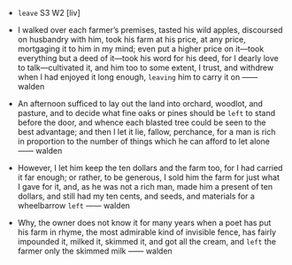 - `leave` S3 W2 [liv]



-  I walked over each farmer’s premises, tasted his wild apples, discoursed on husbandry with him, took his farm at his price, at any price, mortgaging it to him in my mind; even put a higher price on it—took everything but a deed of it—took his word for his deed, for I dearly love to talk—cultivated it, and him too to some extent, I trust, and withdrew when I had enjoyed it long enough, `leaving` him to carry it on —— walden

-  An afternoon sufficed to lay out the land into orchard, woodlot, and pasture, and to decide what fine oaks or pines should be `left` to stand before the door, and whence each blasted tree could be seen to the best advantage; and then I let it lie, fallow, perchance, for a man is rich in proportion to the number of things which he can afford to let alone —— walden

-  However, I let him keep the ten dollars and the farm too, for I had carried it far enough; or rather, to be generous, I sold him the farm for just what I gave for it, and, as he was not a rich man, made him a present of ten dollars, and still had my ten cents, and seeds, and materials for a wheelbarrow `left` —— walden

-  Why, the owner does not know it for many years when a poet has put his farm in rhyme, the most admirable kind of invisible fence, has fairly impounded it, milked it, skimmed it, and got all the cream, and `left` the farmer only the skimmed milk —— walden